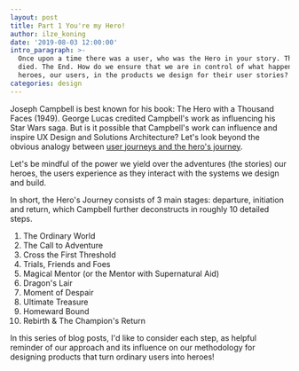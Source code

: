 ```yaml
---
layout: post
title: Part 1 You're my Hero!
author: ilze_koning
date: '2019-08-03 12:00:00'
intro_paragraph: >-
  Once upon a time there was a user, who was the Hero in your story. The Hero
  died. The End. How do we ensure that we are in control of what happens to the
  heroes, our users, in the products we design for their user stories?
categories: design
---
```

Joseph Campbell is best known for his book: The Hero with a Thousand Faces (1949). George Lucas credited Campbell's work as influencing his Star Wars saga. But is it possible that Campbell's work can influence and inspire  UX Design and Solutions Architecture? Let's look beyond the obvious analogy between [user journeys and the hero's journey](https://velocitypartners.com/blog/why-customer-journey-is-a-heros-journey/). 

Let's be mindful of the power we yield over the adventures (the stories) our heroes, the users experience as they interact with the systems we design and build. 

In short, the Hero's Journey consists of 3 main stages: departure, initiation and return, which Campbell further deconstructs in roughly 10 detailed steps.

1. The Ordinary World
2. The Call to Adventure
3. Cross the First Threshold
4. Trials, Friends and Foes
5. Magical Mentor (or the Mentor with Supernatural Aid)
6. Dragon's Lair
7. Moment of Despair
8. Ultimate Treasure
9. Homeward Bound
10. Rebirth & The Champion's Return

In this series of blog posts, I'd like to consider each step, as helpful reminder of our approach and its influence on our methodology for designing products that turn ordinary users into heroes!
